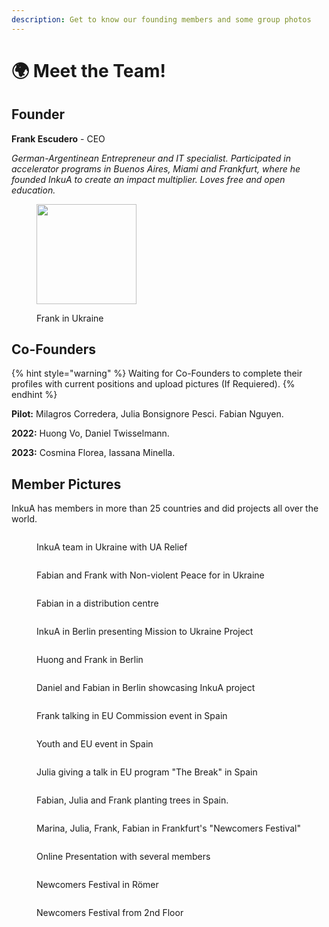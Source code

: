 ```yaml
---
description: Get to know our founding members and some group photos
---
```


# 🌍 Meet the Team!

## Founder

&#x20;**Frank Escudero** - CEO

_German-Argentinean Entrepreneur and IT specialist. Participated in accelerator programs in Buenos Aires, Miami and Frankfurt, where he founded InkuA to create an impact multiplier. Loves free and open education._&#x20;

<div align="left">

<figure><img src="../.gitbook/assets/image.png" alt="" width="160"><figcaption><p>Frank in Ukraine</p></figcaption></figure>

</div>

## Co-Founders&#x20;

{% hint style="warning" %}
Waiting for Co-Founders to complete their profiles with current positions and upload pictures (If Requiered).&#x20;
{% endhint %}

**Pilot:**  Milagros Corredera, Julia Bonsignore Pesci. Fabian Nguyen.

**2022:** Huong Vo, Daniel Twisselmann.

**2023:** Cosmina Florea, Iassana Minella.

## Member Pictures

InkuA has members in more than 25 countries and did projects all over the world.&#x20;

<div>

<figure><img src="../.gitbook/assets/Screenshot_20230720_172555.png" alt=""><figcaption><p>InkuA team in Ukraine with UA Relief</p></figcaption></figure>

 

<figure><img src="../.gitbook/assets/Screenshot_20230720_172418 (1).png" alt=""><figcaption><p>Fabian and Frank with Non-violent Peace for in Ukraine</p></figcaption></figure>

 

<figure><img src="../.gitbook/assets/Screenshot_20230720_172359 (1).png" alt=""><figcaption><p>Fabian in a distribution centre</p></figcaption></figure>

 

<figure><img src="../.gitbook/assets/Screenshot_20230720_171834.png" alt=""><figcaption><p>InkuA in Berlin presenting Mission to Ukraine Project</p></figcaption></figure>

</div>

<div>

<figure><img src="../.gitbook/assets/Screenshot_20230720_171823 (1).png" alt=""><figcaption><p>Huong and Frank in Berlin</p></figcaption></figure>

 

<figure><img src="../.gitbook/assets/Screenshot_20230720_171806 (1).png" alt=""><figcaption><p>Daniel and Fabian in Berlin showcasing InkuA project</p></figcaption></figure>

</div>

<div>

<figure><img src="../.gitbook/assets/10 (1).png" alt=""><figcaption><p>Frank talking in EU Commission event in Spain</p></figcaption></figure>

 

<figure><img src="../.gitbook/assets/1671229131319.jpg" alt=""><figcaption><p>Youth and EU event in Spain</p></figcaption></figure>

 

<figure><img src="../.gitbook/assets/1.png" alt=""><figcaption><p>Julia giving a talk in EU program "The Break" in Spain</p></figcaption></figure>

 

<figure><img src="../.gitbook/assets/688A3342.jpg" alt=""><figcaption><p>Fabian, Julia and Frank planting trees in Spain.</p></figcaption></figure>

</div>

<div>

<figure><img src="../.gitbook/assets/_SZA5154.jpg" alt=""><figcaption><p>Marina, Julia, Frank, Fabian in Frankfurt's "Newcomers Festival"</p></figcaption></figure>

 

<figure><img src="../.gitbook/assets/3 (2).png" alt=""><figcaption><p>Online Presentation with several members</p></figcaption></figure>

 

<figure><img src="../.gitbook/assets/7.png" alt=""><figcaption><p>Newcomers Festival in Römer</p></figcaption></figure>

 

<figure><img src="../.gitbook/assets/6.png" alt=""><figcaption><p>Newcomers Festival from 2nd Floor</p></figcaption></figure>

</div>

##
